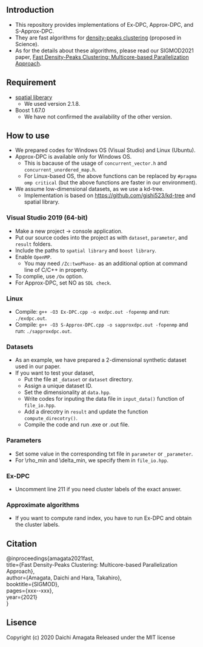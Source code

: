 ## Introduction
* This repository provides implementations of Ex-DPC, Approx-DPC, and S-Approx-DPC.
* They are fast algorithms for [density-peaks clustering](https://science.sciencemag.org/content/344/6191/1492.full) (proposed in Science).
* As for the details about these algorithms, please read our SIGMOD2021 paper, [Fast Density-Peaks Clustering: Multicore-based Parallelization Approach](https://).

## Requirement
*  [spatial liberary](http://spatial.sourceforge.net/)
	* We used version 2.1.8.
* Boost 1.67.0
	* We have not confirmed the availability of the other version.

## How to use
* We prepared codes for Windows OS (Visual Studio) and Linux (Ubuntu).
* Approx-DPC is available only for Windows OS.
	* This is bacause of the usage of `concurrent_vector.h` and `concurrent_unordered_map.h`.
	* For Linux-based OS, the above functions can be replaced by `#pragma omp critical` (but the above functions are faster in our environment).
* We assume low-dimensional datasets, as we use a kd-tree.
	* Implementation is based on https://github.com/gishi523/kd-tree and spatial library.

### Visual Studio 2019 (64-bit)
* Make a new project -> console application.
* Put our source codes into the project as with `dataset`, `parameter`, and `result` folders.
* Include the paths to `spatial library` and `boost library`.
* Enable `OpenMP`. 
	* You may need `/Zc:twoPhase-` as an additional option at command line of C/C++ in property.
* To complie, use `/Ox` option.
* For Approx-DPC, set NO as `SDL check`.

### Linux
* Compile: `g++ -O3 Ex-DPC.cpp -o exdpc.out -fopenmp` and run: `./exdpc.out`.
* Compile: `g++ -O3 S-Approx-DPC.cpp -o sapproxdpc.out -fopenmp` and run: `./sapproxdpc.out`.

### Datasets
* As an example, we have prepared a 2-dimensional synthetic dataset used in our paper.
* If you want to test your dataset,
	* Put the file at `_dataset` or `dataset` directory.
	* Assign a unique dataset ID.
	* Set the dimensionality at `data.hpp`.
	* Write codes for inputing the data file in `input_data()` function of `file_io.hpp`.  
	* Add a direcotry in `result` and update the function `compute_direcotry()`.
	* Compile the code and run .exe or .out file.

### Parameters
* Set some value in the corresponding txt file in `parameter` or `_parameter`.
* For \rho_min and \delta_min, we specify them in `file_io.hpp`.

### Ex-DPC
* Uncomment line 211 if you need cluster labels of the exact answer.

### Approximate algorithms
* If you want to compute rand index, you have to run Ex-DPC and obtain the cluster labels.

## Citation
@inproceedings{amagata2021fast,  
	title={Fast Density-Peaks Clustering: Multicore-based Parallelization Approach},  
	author={Amagata, Daichi and Hara, Takahiro},  
	booktitle={SIGMOD},  
	pages={xxx--xxx},  
	year={2021}  
}

## Lisence
Copyright (c) 2020 Daichi Amagata
Released under the MIT license
